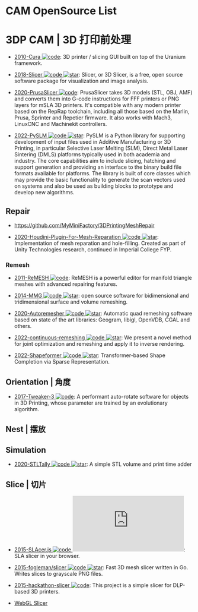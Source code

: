 # CAM OpenSource List

# 3DP CAM | 3D 打印前处理

- [2010-Cura ![code](https://martrix-usa.oss-accelerate.aliyuncs.com/logo/code.svg)](https://github.com/Ultimaker/Cura): 3D printer / slicing GUI built on top of the Uranium framework.

- [2018-Slicer ![code](https://martrix-usa.oss-accelerate.aliyuncs.com/logo/code.svg) ![star](https://img.shields.io/github/stars/Slicer/Slicer)](https://github.com/Slicer/Slicer): Slicer, or 3D Slicer, is a free, open source software package for visualization and image analysis.

- [2020-PrusaSlicer ![code](https://martrix-usa.oss-accelerate.aliyuncs.com/logo/code.svg)](https://github.com/prusa3d/PrusaSlicer): PrusaSlicer takes 3D models (STL, OBJ, AMF) and converts them into G-code instructions for FFF printers or PNG layers for mSLA 3D printers. It's compatible with any modern printer based on the RepRap toolchain, including all those based on the Marlin, Prusa, Sprinter and Repetier firmware. It also works with Mach3, LinuxCNC and Machinekit controllers.

- [2022-PySLM ![code](https://martrix-usa.oss-accelerate.aliyuncs.com/logo/code.svg) ![star](https://img.shields.io/github/stars/drlukeparry/pyslm)](https://github.com/drlukeparry/pyslm): PySLM is a Python library for supporting development of input files used in Additive Manufacturing or 3D Printing, in particular Selective Laser Melting (SLM), Direct Metal Laser Sintering (DMLS) platforms typically used in both academia and industry. The core capabilities aim to include slicing, hatching and support generation and providing an interface to the binary build file formats available for platforms. The library is built of core classes which may provide the basic functionality to generate the scan vectors used on systems and also be used as building blocks to prototype and develop new algorithms.

## Repair

- https://github.com/MyMiniFactory/3DPrintingMeshRepair

- [2020-Houdini-Plugin-For-Mesh-Reparation ![code](https://martrix-usa.oss-accelerate.aliyuncs.com/logo/code.svg) ![star](https://img.shields.io/github/stars/Ozeuth/Houdini-Plugin-For-Mesh-Reparation)](https://github.com/Ozeuth/Houdini-Plugin-For-Mesh-Reparation): Implementation of mesh reparation and hole-filling. Created as part of Unity Technologies research, continued in Imperial College FYP.

### Remesh

- [2011-ReMESH ![code](https://martrix-usa.oss-accelerate.aliyuncs.com/logo/code.svg)](https://remesh.sourceforge.net/index.html): ReMESH is a powerful editor for manifold triangle meshes with advanced repairing features.

- [2014-MMG ![code](https://martrix-usa.oss-accelerate.aliyuncs.com/logo/code.svg) ![star](https://img.shields.io/github/stars/2014-MmgTools/mmg)](https://github.com/2014-MmgTools/mmg): open source software for bidimensional and tridimensional surface and volume remeshing.

- [2020-Autoremesher ![code](https://martrix-usa.oss-accelerate.aliyuncs.com/logo/code.svg) ![star](https://img.shields.io/github/stars/huxingyi/autoremesher)](https://github.com/huxingyi/autoremesher): Automatic quad remeshing software based on state of the art libraries: Geogram, libigl, OpenVDB, CGAL and others.

- [2022-continuous-remeshing ![code](https://martrix-usa.oss-accelerate.aliyuncs.com/logo/code.svg) ![star](https://img.shields.io/github/stars/Profactor/continuous-remeshing)](https://github.com/Profactor/continuous-remeshing): We present a novel method for joint optimization and remeshing and apply it to inverse rendering.

- [2022-Shapeformer ![code](https://martrix-usa.oss-accelerate.aliyuncs.com/logo/code.svg) ![star](https://img.shields.io/github/stars/qheldiv/shapeformer)](https://github.com/qheldiv/shapeformer): Transformer-based Shape Completion via Sparse Representation.

## Orientation | 角度

- [2017-Tweaker-3 ![code](https://martrix-usa.oss-accelerate.aliyuncs.com/logo/code.svg)](https://github.com/ChristophSchranz/Tweaker-3): A performant auto-rotate software for objects in 3D Printing, whose parameter are trained by an evolutionary algorithm.

## Nest | 摆放

## Simulation

- [2020-STLTally ![code](https://martrix-usa.oss-accelerate.aliyuncs.com/logo/code.svg) ![star](https://img.shields.io/github/stars/DrMcCoy/STLTally)](https://github.com/DrMcCoy/STLTally): A simple STL volume and print time adder

## Slice | 切片

- [2015-SLAcer.js ![code](https://martrix-usa.oss-accelerate.aliyuncs.com/logo/code.svg) ![star](https://img.shields.io/github/stars/skarab42/SLAcer.js)](https://github.com/skarab42/SLAcer.js): SLA slicer in your browser.

- [2015-fogleman/slicer ![code](https://martrix-usa.oss-accelerate.aliyuncs.com/logo/code.svg) ![star](https://img.shields.io/github/stars/fogleman/slicer)](https://github.com/fogleman/slicer): Fast 3D mesh slicer written in Go. Writes slices to grayscale PNG files.

- [2015-hackathon-slicer ![code](https://martrix-usa.oss-accelerate.aliyuncs.com/logo/code.svg)](https://github.com/Formlabs/hackathon-slicer): This project is a simple slicer for DLP-based 3D printers.

- [WebGL Slicer](https://byronxu99.github.io/webgl-slicer/)
